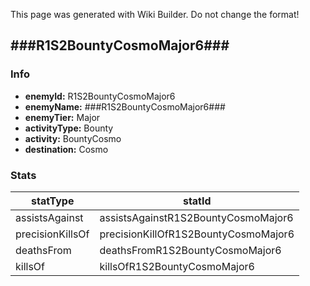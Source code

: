 <span class="wiki-builder">This page was generated with Wiki Builder. Do not change the format!</span>

## ###R1S2BountyCosmoMajor6###
### Info
* **enemyId:** R1S2BountyCosmoMajor6
* **enemyName:** ###R1S2BountyCosmoMajor6###
* **enemyTier:** Major
* **activityType:** Bounty
* **activity:** BountyCosmo
* **destination:** Cosmo

### Stats
statType | statId
-------- | ------
assistsAgainst | assistsAgainstR1S2BountyCosmoMajor6
precisionKillsOf | precisionKillOfR1S2BountyCosmoMajor6
deathsFrom | deathsFromR1S2BountyCosmoMajor6
killsOf | killsOfR1S2BountyCosmoMajor6

